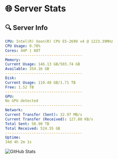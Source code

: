 # 🌐 Server Stats
## 🔍 Server Info
```yaml
CPU: Intel(R) Xeon(R) CPU E5-2699 v4 @ 1223.39MHz
CPU Usage: 0.70%
Cores: 44P | 88T
-----------------------------------
Memory:
Current Usage: 146.13 GB/503.74 GB
Available: 354.16 GB
-----------------------------------
Disk:
Current Usage: 110.48 GB/1.71 TB
Free: 1.52 TB
-----------------------------------
GPU:
No GPU detected
-----------------------------------
Network:
Current Transfer (Sent): 32.97 MB/s
Current Transfer (Received): 127.88 KB/s
Total Sent: 58.90 TB
Total Received: 524.55 GB
-----------------------------------
Uptime:
34d 4h 2m 1s
```
![GitHub Stats](https://img.shields.io/badge/Updated-2025-04-11_01:24:50-blue)